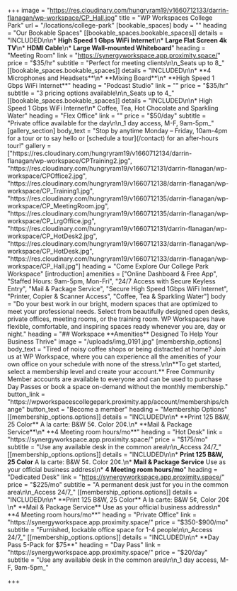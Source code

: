 +++
image = "https://res.cloudinary.com/hungryram19/v1660712133/darrin-flanagan/wp-workspace/CP_Hall.jpg"
title = "WP Workspaces College Park"
url = "/locations/college-park"
[bookable_spaces]
body = ""
heading = "Our Bookable Spaces"
[[bookable_spaces.bookable_spaces]]
details = "INCLUDED\n\n* **High Speed 1 Gbps WiFi Internet**\n* **Large Flat Screen 4k TV**\n* **HDMI Cable**\n* **Large Wall-mounted Whiteboard**"
heading = "Meeting Room"
link = "https://synergyworkspace.app.proximity.space/"
price = "$35/hr"
subtitle = "Perfect for meeting clients\n\n_Seats up to 8_"
[[bookable_spaces.bookable_spaces]]
details = "INCLUDED\n\n* **4 Microphones and Headsets**\n* **Mixing Board**\n* **High Speed 1 Gbps WiFi Internet**"
heading = "Podcast Studio"
link = ""
price = "$35/hr"
subtitle = "3 pricing options available\n\n_Seats up to 4_"
[[bookable_spaces.bookable_spaces]]
details = "INCLUDED\n\n* High Speed 1 Gbps WiFi Internet\n* Coffee, Tea, Hot Chocolate and Sparkling Water"
heading = "Flex Office"
link = ""
price = "$50/day"
subtitle = "Private office available for the day\n\n_1 day access, M-F, 9am-5pm_"
[gallery_section]
body_text = "Stop by anytime Monday – Friday, 10am-4pm for a tour or to say hello or [schedule a tour](/contact) for an after-hours tour!"
gallery = ["https://res.cloudinary.com/hungryram19/v1660712134/darrin-flanagan/wp-workspace/CPTraining2.jpg", "https://res.cloudinary.com/hungryram19/v1660712131/darrin-flanagan/wp-workspace/CPOffice2.jpg", "https://res.cloudinary.com/hungryram19/v1660712138/darrin-flanagan/wp-workspace/CP_Training1.jpg", "https://res.cloudinary.com/hungryram19/v1660712135/darrin-flanagan/wp-workspace/CP_MeetingRoom.jpg", "https://res.cloudinary.com/hungryram19/v1660712135/darrin-flanagan/wp-workspace/CP_LrgOffice.jpg", "https://res.cloudinary.com/hungryram19/v1660712131/darrin-flanagan/wp-workspace/CP_HotDesk2.jpg", "https://res.cloudinary.com/hungryram19/v1660712133/darrin-flanagan/wp-workspace/CP_HotDesk.jpg", "https://res.cloudinary.com/hungryram19/v1660712133/darrin-flanagan/wp-workspace/CP_Hall.jpg"]
heading = "Come Explore Our College Park Workspace"
[introduction]
amenities = ["Online Dashboard & Free App", "Staffed Hours: 9am-5pm, Mon-Fri", "24/7 Access with Secure Keyless Entry", "Mail & Package Service", "Secure High Speed 1Gbps WiFi Internet", "Printer, Copier & Scanner Access", "Coffee, Tea & Sparkling Water"]
body = "Do your best work in our bright, modern spaces that are optimized to meet your professional needs. Select from beautifully designed open desks, private offices, meeting rooms, or the training room. WP Workspaces have flexible, comfortable, and inspiring spaces ready whenever you are, day or night."
heading = "## Workspace **Amenities** Designed To Help Your Business Thrive"
image = "/uploads/img_0191.jpg"
[membership_options]
body_text = "Tired of noisy coffee shops or being distracted at home? Join us at WP Workspace, where you can experience all the amenities of your own office on your schedule with none of the stress.\n\n**To get started, select a membership level and create your account.** Free Community Member accounts are available to everyone and can be used to purchase Day Passes or book a space on-demand without the monthly membership."
button_link = "https://wpworkspacescollegepark.proximity.app/account/memberships/change"
button_text = "Become a member"
heading = "Membership Options"
[[membership_options.options]]
details = "INCLUDED\n\n* **Print 125 B&W, 25 Color** A la carte: B&W 5¢. Color 20¢.\n* **Mail & Package Service**\n* **4 Meeting room hours/mo**"
heading = "Hot Desk"
link = "https://synergyworkspace.app.proximity.space/"
price = "$175/mo"
subtitle = "Use any available desk in the common area\n\n_Access 24/7_"
[[membership_options.options]]
details = "INCLUDED\n\n* **Print 125 B&W, 25 Color** A la carte: B&W 5¢. Color 20¢.\n* **Mail & Package Service** Use as your official business address\n* **4 Meeting room hours/mo**"
heading = "Dedicated Desk"
link = "https://synergyworkspace.app.proximity.space/"
price = "$225/mo"
subtitle = "A permanent desk just for you in the common area\n\n_Access 24/7_"
[[membership_options.options]]
details = "INCLUDED\n\n* **Print 125 B&W, 25 Color** A la carte: B&W 5¢, Color 20¢\n* **Mail & Package Service** Use as your official business address\n* **4 Meeting room hours/mo**"
heading = "Private Office"
link = "https://synergyworkspace.app.proximity.space/"
price = "$350-$900/mo"
subtitle = "Furnished, lockable office space for 1-4 people\n\n_Access 24/7_"
[[membership_options.options]]
details = "INCLUDED\n\n* **Day Pass 5-Pack for $75**"
heading = "Day Pass"
link = "https://synergyworkspace.app.proximity.space/"
price = "$20/day"
subtitle = "Use any available desk in the common area\n\n_1 day access, M-F, 9am-5pm_"

+++
